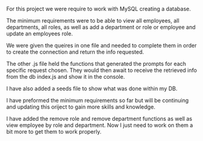 For this project we were require to work with MySQL creating a database.

The minimum requirements were to be able to view all employees, all departments, all roles, as well as add a department or role or employee and update an employees role.

We were given the queires in one file and needed to complete them in order to create the connection and return the info requested.

The other .js file held the functions that generated the prompts for each specific request chosen. They would then await to receive the retrieved info from the db index.js and show it in the console.

I have also added a seeds file to show what was done within my DB.

I have preformed the minimum requirements so far but will be continuing and updating this oriject to gain more skills and knowledge.

I have added the remove role and remove department functions as well as view employee by role and department. Now I just need to work on them a bit more to get them to work properly.
